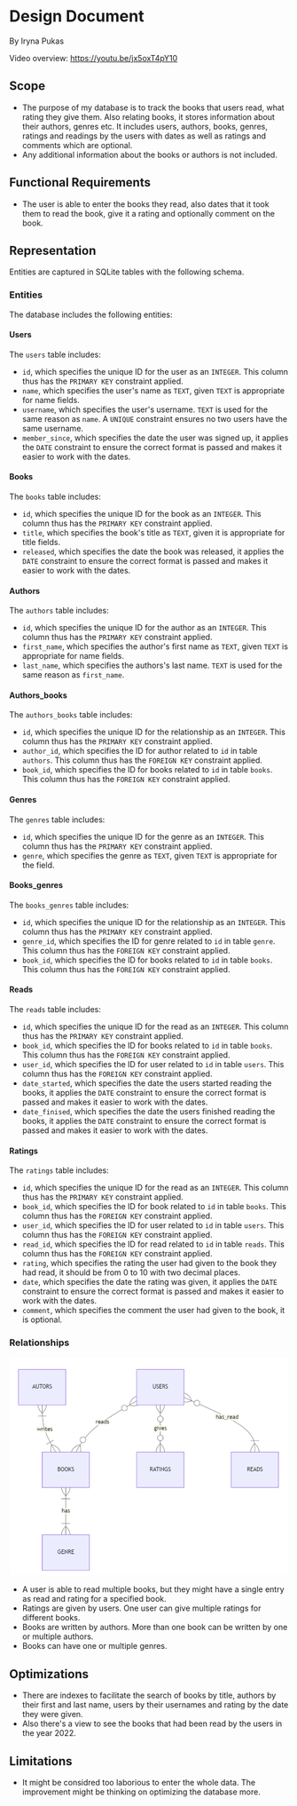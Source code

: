 # Design Document

By Iryna Pukas

Video overview: <https://youtu.be/jx5oxT4pY10>

## Scope

* The purpose of my database is to track the books that users read, what rating they give them. Also relating books, it stores information about their authors, genres etc. It includes users, authors, books, genres, ratings and readings by the users with dates as well as ratings and comments which are optional.
* Any additional information about the books or authors is not included.

## Functional Requirements

* The user is able to enter the books they read, also dates that it took them to read the book, give it a rating and optionally comment on the book.

## Representation

Entities are captured in SQLite tables with the following schema.

### Entities

The database includes the following entities:

#### Users

The `users` table includes:

* `id`, which specifies the unique ID for the user as an `INTEGER`. This column thus has the `PRIMARY KEY` constraint applied.
* `name`, which specifies the user's name as `TEXT`, given `TEXT` is appropriate for name fields.
* `username`, which specifies the user's username. `TEXT` is used for the same reason as `name`. A `UNIQUE` constraint ensures no two users have the same  username.
* `member_since`, which specifies the date the user was signed up, it applies the `DATE` constraint to ensure the correct format is passed and makes it easier to work with the dates.

#### Books

The `books` table includes:

* `id`, which specifies the unique ID for the book as an `INTEGER`. This column thus has the `PRIMARY KEY` constraint applied.
* `title`, which specifies the book's title as `TEXT`, given it is appropriate for title fields.
* `released`, which specifies the date the book was released, it applies the `DATE` constraint to ensure the correct format is passed and makes it easier to work with the dates.

#### Authors

The `authors` table includes:

* `id`, which specifies the unique ID for the author as an `INTEGER`. This column thus has the `PRIMARY KEY` constraint applied.
* `first_name`, which specifies the author's first name as `TEXT`, given `TEXT` is appropriate for name fields.
* `last_name`, which specifies the authors's last name. `TEXT` is used for the same reason as `first_name`.

#### Authors_books

The `authors_books` table includes:

* `id`, which specifies the unique ID for the relationship as an `INTEGER`. This column thus has the `PRIMARY KEY` constraint applied.
* `author_id`, which specifies the ID for author related to `id` in table `authors`. This column thus has the `FOREIGN KEY` constraint applied.
* `book_id`, which specifies the ID for books related to `id` in table `books`. This column thus has the `FOREIGN KEY` constraint applied.

#### Genres

The `genres` table includes:

* `id`, which specifies the unique ID for the genre as an `INTEGER`. This column thus has the `PRIMARY KEY` constraint applied.
* `genre`, which specifies the genre as `TEXT`, given `TEXT` is appropriate for the field.

#### Books_genres

The `books_genres` table includes:

* `id`, which specifies the unique ID for the relationship as an `INTEGER`. This column thus has the `PRIMARY KEY` constraint applied.
* `genre_id`, which specifies the ID for genre related to `id` in table `genre`. This column thus has the `FOREIGN KEY` constraint applied.
* `book_id`, which specifies the ID for books related to `id` in table `books`. This column thus has the `FOREIGN KEY` constraint applied.

#### Reads

The `reads` table includes:

* `id`, which specifies the unique ID for the read as an `INTEGER`. This column thus has the `PRIMARY KEY` constraint applied.
* `book_id`, which specifies the ID for books related to `id` in table `books`. This column thus has the `FOREIGN KEY` constraint applied.
* `user_id`, which specifies the ID for user related to `id` in table `users`. This column thus has the `FOREIGN KEY` constraint applied.
* `date_started`, which specifies the date the users started reading the books, it applies the `DATE` constraint to ensure the correct format is passed and makes it easier to work with the dates.
* `date_finised`, which specifies the date the users finished reading the books, it applies the `DATE` constraint to ensure the correct format is passed and makes it easier to work with the dates.

#### Ratings

The `ratings` table includes:

* `id`, which specifies the unique ID for the read as an `INTEGER`. This column thus has the `PRIMARY KEY` constraint applied.
* `book_id`, which specifies the ID for book related to `id` in table `books`. This column thus has the `FOREIGN KEY` constraint applied.
* `user_id`, which specifies the ID for user related to `id` in table `users`. This column thus has the `FOREIGN KEY` constraint applied.
* `read_id`, which specifies the ID for read related to `id` in table `reads`. This column thus has the `FOREIGN KEY` constraint applied.
* `rating`, which specifies the rating the user had given to the book they had read, it should be from 0 to 10 with two decimal places.
* `date`, which specifies the date the rating was given, it applies the `DATE` constraint to ensure the correct format is passed and makes it easier to work with the dates.
* `comment`, which specifies the comment the user had given to the book, it is optional.

### Relationships

![ER Diagram](diagram.png)

* A user is able to read multiple books, but they might have a single entry as read and rating for a specified book.
* Ratings are given by users. One user can give multiple ratings for different books.
* Books are written by authors. More than one book can be written by one or multiple authors.
* Books can have one or multiple genres.

## Optimizations

* There are indexes to facilitate the search of books by title, authors by their first and last name, users by their usernames and rating by the date they were given.
* Also there's a view to see the books that had been read by the users in the year 2022.


## Limitations

* It might be considred too laborious to enter the whole data. The improvement might be thinking on optimizing the database more.
